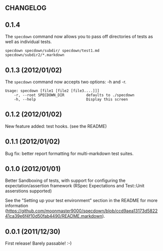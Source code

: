 ## CHANGELOG

## 0.1.4

The `specdown` command now allows you to pass off directories of tests as well as individual tests.

    specdown specdown/subdir/ specdown/test1.md specdown/subdir2/*.markdown

## 0.1.3 (2012/01/02)

The `specdown` command now accepts two options: -h and -r. 

    Usage: specdown [file1 [file2 [file3....]]]
        -r, --root SPECDOWN_DIR          defaults to ./specdown
        -h, --help                       Display this screen

## 0.1.2 (2012/01/02)

New feature added: test hooks. (see the README)

## 0.1.1 (2012/01/02)

Bug fix: better report formatting for multi-markdown test suites.

## 0.1.0 (2012/01/01)

Better Sandboxing of tests, with support for configuring the expectation/assertion framework (RSpec Expectations and Test::Unit asserstions supported)

See the "Setting up your test environment" section in the README for more information (https://github.com/moonmaster9000/specdown/blob/ccd9aea13173d582241ca39e6f4f10d50fab4490/README.markdown).

## 0.0.1 (2011/12/30)

First release! Barely passable! :-)
